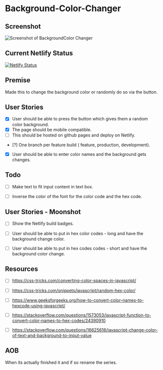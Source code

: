 # Background-Color-Changer


## Screenshot
![Screenshot of BackgroundColor Changer]()


## Current Netlify Status
[![Netlify Status](https://api.netlify.com/api/v1/badges/9684855d-4e61-49f1-b950-7c21b4e5441a/deploy-status)](https://app.netlify.com/sites/bkgrndcolrchanger/deploys)

## Premise
Made this to change the background color or randomly do so via the button.

## User Stories 
- [x] User should be able to press the button which gives them a random color background.
- [x] The page should be mobile compatible.
- [ ] This should be hosted on github pages and deploy on Netlify.
- [?] One branch per feature build ( feature, production, development).  
- [x] User should be able to enter color names and the background gets changes. 

## Todo 
- [ ] Make text to fit input content in text box.
- [ ] Inverse the color of the font for the color code and the hex code.  


## User Stories - Moonshot 
- [ ] Show the Netlify build badges.
- [ ] User should be able to put in hex color codes - long and have the background change color.
- [ ] User should be able to put in hex codes codes - short and have the background color change.


## Resources
- [ ] https://css-tricks.com/converting-color-spaces-in-javascript/
- [ ] https://css-tricks.com/snippets/javascript/random-hex-color/
- [ ] https://www.geeksforgeeks.org/how-to-convert-color-names-to-hexcode-using-javascript/
- [ ] https://stackoverflow.com/questions/1573053/javascript-function-to-convert-color-names-to-hex-codes/24390910
- [ ] https://stackoverflow.com/questions/16625618/javascript-change-color-of-text-and-background-to-input-value 


## AOB
When its actually finished it and if so  rename the series.


